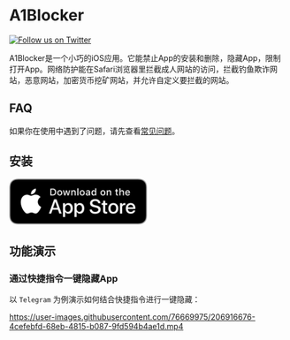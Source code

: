 # A1Blocker

<p align="left">
  <a href="https://twitter.com/flinteger">
    <img src="https://img.shields.io/badge/@flinteger-blue?logo=Twitter" alt="Follow us on Twitter" />
  </a>
</p>

A1Blocker是一个小巧的iOS应用。它能禁止App的安装和删除，隐藏App，限制打开App。网络防护能在Safari浏览器里拦截成人网站的访问，拦截钓鱼欺诈网站，恶意网站，加密货币挖矿网站，并允许自定义要拦截的网站。

## FAQ

如果你在使用中遇到了问题，请先查看[常见问题](https://github.com/flinteger/a1blocker/wiki/%E5%B8%B8%E8%A7%81%E9%97%AE%E9%A2%98)。

## 安装

<a href="https://apps.apple.com/app/id1645472970" style="display: inline-block; overflow: hidden; border-radius: 13px; width: 250px; height: 83px;">
  <img src="static/appstore.svg" alt="Download on the App Store" style="border-radius: 13px; width: 250px; height: 83px;" />
  <img src="static/a1blocker-qrcode.jpg" style="width: 100px"/>
</a>

## 功能演示

### 通过快捷指令一键隐藏App

以 `Telegram` 为例演示如何结合快捷指令进行一键隐藏：

https://user-images.githubusercontent.com/76669975/206916676-4cefebfd-68eb-4815-b087-9fd594b4ae1d.mp4
